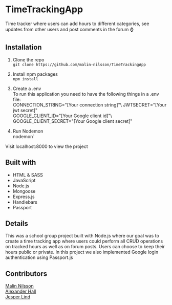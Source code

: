 # TimeTrackingApp
Time tracker where users can add hours to different categories, see updates from other users and post comments in the forum ⌚


## Installation
1. Clone the repo\
`git clone https://github.com/malin-nilsson/TimeTrackingApp`

2. Install npm packages\
`npm install`

3. Create a .env\
To run this application you need to have the following things in a .env file:\
CONNECTION_STRING="[Your connection string]"\ 
JWTSECRET="[Your jwt secret]"\
GOOGLE_CLIENT_ID="[Your Google client id]"\ 
GOOGLE_CLIENT_SECRET="[Your Google client secret]"

3. Run Nodemon\
nodemon`

Visit localhost:8000 to view the project

## Built with
- HTML & SASS
- JavaScript
- Node.js
- Mongoose
- Express.js
- Handlebars
- Passport

## Details
This was a school group project built with Node.js where our goal was to create a time tracking app where users could perform all CRUD operations on tracked hours as well as on forum posts. Users can choose to keep their hours public or private. In this project we also implemented Google login authentication using Passport.js

## Contributors
[Malin Nilsson](https://github.com/malin-nilsson) </br>
[Alexander Hall](https://github.com/Alexandrhall) </br>
[Jesper Lind](https://github.com/JesperSimonLind)
